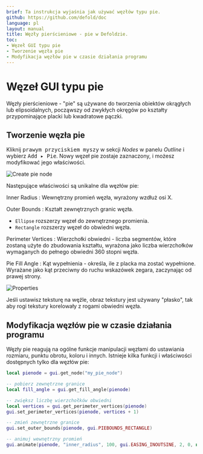 ```yaml
---
brief: Ta instrukcja wyjaśnia jak używać węzłów typu pie.
github: https://github.com/defold/doc
language: pl
layout: manual
title: Węzły pierścieniowe - pie w Defoldzie.
toc:
- Węzeł GUI typu pie
- Tworzenie węzła pie
- Modyfikacja węzłów pie w czasie działania programu
---
```


# Węzeł GUI typu pie

Węzły pierścieniowe - "pie" są używane do tworzenia obiektów okrągłych lub elipsoidalnych, począwszy od zwykłych okręgów po kształty przypominające placki lub kwadratowe pączki.

## Tworzenie węzła pie

Kliknij <kbd>prawym przyciskiem myszy</kbd> w sekcji *Nodes* w panelu *Outline* i wybierz <kbd>Add ▸ Pie</kbd>. Nowy węzeł pie zostaje zaznaczony, i możesz modyfikować jego właściwości.

![Create pie node](/manuals/images/gui-pie/create.png)

Następujące właściwości są unikalne dla węzłów pie:

Inner Radius
: Wewnętrzny promień węzła, wyrażony wzdłuż osi X.

Outer Bounds
: Kształt zewnętrznych granic węzła.

  - `Ellipse`  rozszerzy węzeł do zewnętrznego promienia.
  - `Rectangle`  rozszerzy węzeł do obwiedni węzła.

Perimeter Vertices
: Wierzchołki obwiedni - liczba segmentów, które zostaną użyte do zbudowania kształtu, wyrażona jako liczba wierzchołków wymaganych do pełnego obwiedni 360 stopni węzła.

Pie Fill Angle
: Kąt wypełnienia - określa, ile z placka ma zostać wypełnione. Wyrażane jako kąt przeciwny do ruchu wskazówek zegara, zaczynając od prawej strony.

![Properties](/manuals/images/gui-pie/properties.png)

Jeśli ustawisz teksturę na węźle, obraz tekstury jest używany "płasko", tak aby rogi tekstury korelowały z rogami obwiedni węzła.

## Modyfikacja węzłów pie w czasie działania programu

Węzły pie reagują na ogólne funkcje manipulacji węzłami do ustawiania rozmiaru, punktu obrotu, koloru i innych. Istnieje kilka funkcji i właściwości dostępnych tylko dla węzłów pie:

```lua
local pienode = gui.get_node("my_pie_node")

-- pobierz zewnętrzne granice
local fill_angle = gui.get_fill_angle(pienode)

-- zwiększ liczbę wierzchołków obwiedni
local vertices = gui.get_perimeter_vertices(pienode)
gui.set_perimeter_vertices(pienode, vertices + 1)

-- zmień zewnętrzne granice
gui.set_outer_bounds(pienode, gui.PIEBOUNDS_RECTANGLE)

-- animuj wewnętrzny promień
gui.animate(pienode, "inner_radius", 100, gui.EASING_INOUTSINE, 2, 0, nil, gui.PLAYBACK_LOOP_PINGPONG)
```
